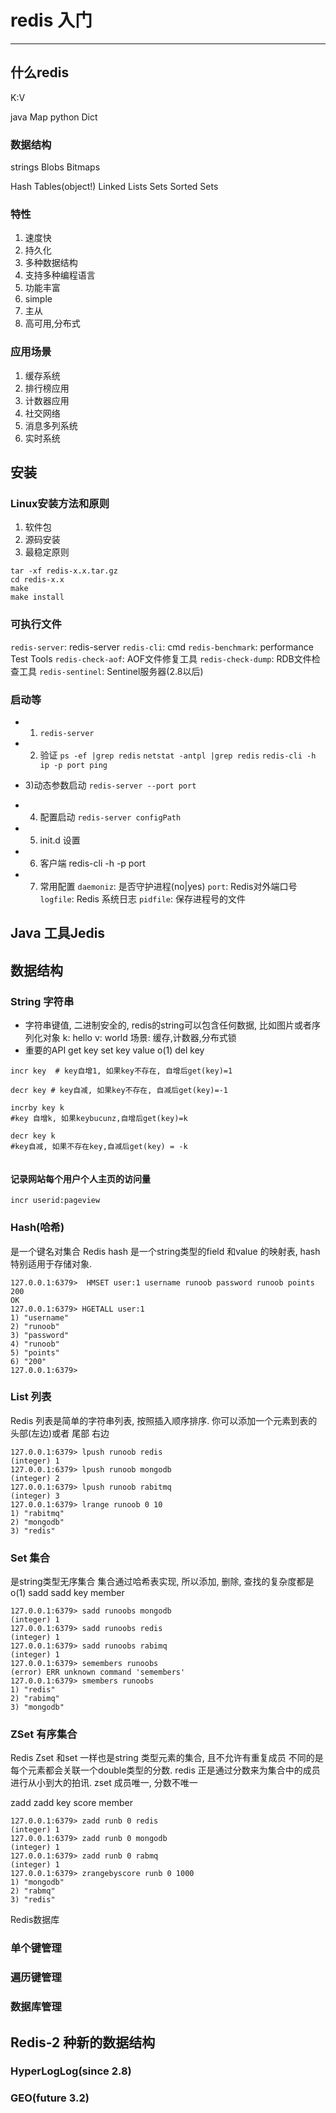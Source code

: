 # redis 入门
---
## 什么redis
K:V

java Map
python  Dict

### 数据结构
strings
Blobs
Bitmaps

Hash Tables(object!)
Linked Lists
Sets
Sorted Sets
### 特性
1. 速度快
2. 持久化
3. 多种数据结构
4. 支持多种编程语言
5. 功能丰富
6. simple
7. 主从
8. 高可用,分布式

### 应用场景
1. 缓存系统
2. 排行榜应用
3. 计数器应用
4. 社交网络
5. 消息多列系统
6. 实时系统

## 安装
### Linux安装方法和原则
1. 软件包
2. 源码安装
3. 最稳定原则

```shell
tar -xf redis-x.x.tar.gz
cd redis-x.x
make
make install
```

### 可执行文件
`redis-server`: redis-server
`redis-cli`: cmd
`redis-benchmark`: performance Test Tools
`redis-check-aof`: AOF文件修复工具
`redis-check-dump`: RDB文件检查工具
`redis-sentinel`: Sentinel服务器(2.8以后)

### 启动等
- 1) `redis-server`
- 2) 验证
`ps -ef |grep redis` `netstat -antpl |grep redis` 
`redis-cli -h ip -p port ping`

- 3)动态参数启动
`redis-server --port port`

- 4) 配置启动
`redis-server configPath`


- 5) init.d 设置

- 6) 客户端
redis-cli -h -p port

- 7) 常用配置
`daemoniz`: 是否守护进程(no|yes)
`port`: Redis对外端口号
`logfile`: Redis 系统日志
`pidfile`: 保存进程号的文件


## Java 工具Jedis

## 数据结构

### String 字符串
* 字符串键值, 二进制安全的, redis的string可以包含任何数据, 比如图片或者序列化对象
k: hello  v: world
场景: 缓存,计数器,分布式锁
* 重要的API
  get key
  set key value o(1)
  del key

```
incr key  # key自增1, 如果key不存在, 自增后get(key)=1

decr key # key自减, 如果key不存在, 自减后get(key)=-1

incrby key k 
#key 自增k, 如果keybucunz,自增后get(key)=k

decr key k
#key自减, 如果不存在key,自减后get(key) = -k


```
#### 记录网站每个用户个人主页的访问量
`incr userid:pageview`

### Hash(哈希)
是一个键名对集合
Redis hash 是一个string类型的field 和value
的映射表, hash 特别适用于存储对象.
```
127.0.0.1:6379>  HMSET user:1 username runoob password runoob points 200
OK
127.0.0.1:6379> HGETALL user:1
1) "username"
2) "runoob"
3) "password"
4) "runoob"
5) "points"
6) "200"
127.0.0.1:6379> 

```

### List 列表
Redis 列表是简单的字符串列表, 按照插入顺序排序. 你可以添加一个元素到表的头部(左边)或者 尾部 右边
```
127.0.0.1:6379> lpush runoob redis
(integer) 1
127.0.0.1:6379> lpush runoob mongodb
(integer) 2
127.0.0.1:6379> lpush runoob rabitmq
(integer) 3
127.0.0.1:6379> lrange runoob 0 10
1) "rabitmq"
2) "mongodb"
3) "redis"
```

### Set 集合
是string类型无序集合
集合通过哈希表实现, 所以添加, 删除, 查找的复杂度都是o(1)
sadd
sadd key member
```
127.0.0.1:6379> sadd runoobs mongodb
(integer) 1
127.0.0.1:6379> sadd runoobs redis
(integer) 1
127.0.0.1:6379> sadd runoobs rabimq
(integer) 1
127.0.0.1:6379> semembers runoobs
(error) ERR unknown command 'semembers'
127.0.0.1:6379> smembers runoobs
1) "redis"
2) "rabimq"
3) "mongodb"
```

### ZSet 有序集合

Redis Zset 和set 一样也是string 类型元素的集合, 且不允许有重复成员
不同的是每个元素都会关联一个double类型的分数. redis 正是通过分数来为集合中的成员进行从小到大的拍讯. zset 成员唯一, 分数不唯一

zadd
zadd key score member
```
127.0.0.1:6379> zadd runb 0 redis
(integer) 1
127.0.0.1:6379> zadd runb 0 mongodb
(integer) 1
127.0.0.1:6379> zadd runb 0 rabmq
(integer) 1
127.0.0.1:6379> zrangebyscore runb 0 1000
1) "mongodb"
2) "rabmq"
3) "redis"

```

Redis数据库
### 单个键管理
### 遍历键管理
### 数据库管理

## Redis-2 种新的数据结构
### HyperLogLog(since 2.8)
### GEO(future 3.2)

